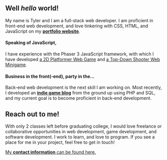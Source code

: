 <!--
**twit96/twit96** is a ✨ _special_ ✨ repository because its `README.md` (this file) appears on your GitHub profile.

Here are some ideas to get you started:

- 🔭 I’m currently working on ...
- 🌱 I’m currently learning ...
- 👯 I’m looking to collaborate on ...
- 🤔 I’m looking for help with ...
- 💬 Ask me about ...
- 📫 How to reach me: ...
- 😄 Pronouns: ...
- ⚡ Fun fact: ...
-->

## Well <i>hello</i> world!
My name is Tyler and I am a full-stack web developer. I am proficient in front-end web 
development, and love tinkering with CSS, HTML, and JavaScript on my
<a href="https://twit96.github.io/"><b>portfolio website</b></a>. 

#### Speaking of JavaScript,
I have experience with the Phaser 3 JavaScript framework, with which I have developed 
<a href="https://github.com/twit96/PharaohsPhury_Phaser3">a 2D Platformer Web Game</a> 
and 
<a href="https://github.com/twit96/TankFighter_Phaser3">a Top-Down Shooter Web Minigame</a>.

#### Business in the front(-end), party in the...
Back-end web development is the next skill I am working on. Most recently, I developed an 
<a href="https://fall-2020.cs.utexas.edu/cs329e-bulko/wittig/P6/"><b>indie game blog</b></a> 
from the ground up using PHP and SQL, and my current goal is to become proficient in 
back-end development.

## Reach out to me!
With only 2 classes left before graduating college, I would love freelance or collaborative opportunities in web development, game development, and software development. I work to learn, and love to program. If you see a place for me in your project, feel free to get in touch! 

<a href="https://twit96.github.io/">My <b>contact information</b> can be found here.</a>

